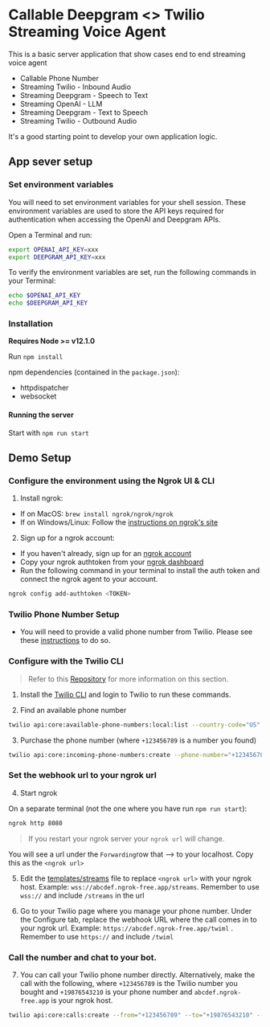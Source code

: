 # Callable Deepgram <> Twilio Streaming Voice Agent

This is a basic server application that show cases end to end streaming voice agent

* Callable Phone Number
* Streaming Twilio - Inbound Audio
* Streaming Deepgram - Speech to Text
* Streaming OpenAI - LLM
* Streaming Deepgram - Text to Speech
* Streaming Twilio - Outbound Audio

It's a good starting point to develop your own application logic.

## App sever setup


### Set environment variables

 You will need to set environment variables for your shell session. These environment variables are used to store the API keys required for authentication when accessing the OpenAI and Deepgram APIs.

 Open a Terminal and run:

```sh
export OPENAI_API_KEY=xxx
export DEEPGRAM_API_KEY=xxx
```

To verify the environment variables are set, run the following commands in your Terminal:

```sh
echo $OPENAI_API_KEY
echo $DEEPGRAM_API_KEY
```

### Installation

**Requires Node >= v12.1.0**

Run `npm install`

npm dependencies (contained in the `package.json`):
* httpdispatcher
* websocket

#### Running the server

Start with `npm run start`

## Demo Setup

### Configure the environment using the Ngrok UI & CLI

1. Install ngrok:
- If on MacOS: `brew install ngrok/ngrok/ngrok`
- If on Windows/Linux: Follow the [instructions on ngrok's site](https://ngrok.com/docs/getting-started/)

2. Sign up for a ngrok account:
- If you haven't already, sign up for an [ngrok account](https://dashboard.ngrok.com/get-started/setup/macos)
- Copy your ngrok authtoken from your [ngrok dashboard](https://dashboard.ngrok.com/get-started/your-authtoken)
- Run the following command in your terminal to install the auth token and connect the ngrok agent to your account.

```sh
ngrok config add-authtoken <TOKEN>
```

### Twilio Phone Number Setup

- You will need to provide a valid phone number from Twilio. Please see these [instructions](https://help.twilio.com/articles/223135247-How-to-Search-for-and-Buy-a-Twilio-Phone-Number-from-Console) to do so.

### Configure with the Twilio CLI

> Refer to this [Repository](https://github.com/twilio/media-streams/tree/master/node/connect-basic) for more information on this section.

1. Install the [Twilio CLI](https://www.twilio.com/docs/twilio-cli/quickstart) and login to Twilio to run these commands.

2. Find an available phone number

```sh
twilio api:core:available-phone-numbers:local:list --country-code="US" --voice-enabled --properties="phoneNumber"`
```

3. Purchase the phone number (where `+123456789` is a number you found)

```sh
twilio api:core:incoming-phone-numbers:create --phone-number="+123456789"`
```

### Set the webhook url to your ngrok url

4. Start ngrok

On a separate terminal (not the one where you have run `npm run start`):

```sh
ngrok http 8080
```
> If you restart your ngrok server your `ngrok url` will change.

You will see a url under the `Forwarding`row that --> to your localhost. Copy this as the `<ngrok url>`

5. Edit the [templates/streams](templates/streams.xml) file to replace `<ngrok url>` with your ngrok host. Example: `wss://abcdef.ngrok-free.app/streams`. Remember to use `wss://` and include `/streams` in the url 

6. Go to your Twilio page where you manage your phone number. Under the Configure tab, replace the webhook URL where the call comes in to your ngrok url. Example: `https://abcdef.ngrok-free.app/twiml` . Remember to use `https://` and include `/twiml`

### Call the number and chat to your bot.

7. You can call your Twilio phone number directly. Alternatively, make the call with the following, where `+123456789` is the Twilio number you bought and `+19876543210` is your phone number and `abcdef.ngrok-free.app` is your ngrok host.

```sh
twilio api:core:calls:create --from="+123456789" --to="+19876543210" --url="https://abcdef.ngrok-free.app/twiml"
```
